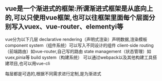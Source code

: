## vue是一个渐进式的框架:所谓渐进式框架是从底向上的,可以只使用vue框架,也可以往框架里面每个层面分别写入vuex、vue-router、elementyi等

vue分为以下几层
declarative rendering（声明式渲染）声明数据,渲染模板
component system（组件系统）可以写入不同设计的组件
client-side routing（前端路由）如vue-router,自己写的路由
state management（状态管理）如vuex,pinia等
build system（构建系统） 可以通过webpack以及其他构建工具搭建项目,也可以用vue-cli

每层都是可选的,根据不同需求进行定制,是为渐进式